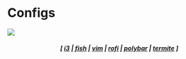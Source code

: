 # Configs

<img src="./img.png" align="center">

##### <p style="text-align: center">[ [i3](./Current/i3/.config/i3) | [fish](./Current/fish/.config/fish) | [vim](./Current/nvim/.config/nvim/init.vim) | [rofi](./Current/rofi/.config/rofi/config.rasi) | [polybar](./Current/polybar/.config/polybar) | [termite](./Current/termite/.config/termite/config) ]</p>
